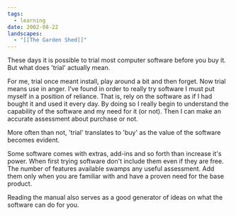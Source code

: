 ```yaml
---
tags:
  - learning
date: 2002-08-22
landscapes:
  - "[[The Garden Shed]]"
---
```

These days it is possible to trial most computer software before you buy it. But what does 'trial' actually mean.

For me, trial once meant install, play around a bit and then forget. Now trial means use in anger. I've found in order to really try software I must put myself in a position of reliance. That is, rely on the software as if I had bought it and used it every day. By doing so I really begin to understand the capability of the software and my need for it (or not). Then I can make an accurate assessment about purchase or not.

More often than not, 'trial' translates to 'buy' as the value of the software becomes evident.

Some software comes with extras, add-ins and so forth than increase it's power. When first trying software don't include them even if they are free. The number of features available swamps any useful assessment. Add them only when you are familiar with and have a proven need for the base product.

Reading the manual also serves as a good generator of ideas on what the software can do for you.
